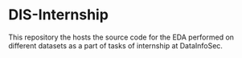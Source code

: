# DIS-Internship
This repository the hosts the source code for the EDA performed on different datasets as a part of tasks of internship at DataInfoSec.
